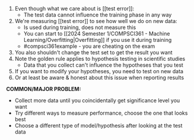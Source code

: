 1. Even though what we care about is [[test error]]:
	- The test data cannot influence the training phase in any way
2. We're measuring [[test error]] to see how well we do on new data:
	- Is used during training, does not measure this
	- You can start to [[2024 Semester 1/COMPSCI361 - Machine Learning/Overfitting|Overfitting]] if you use it during training
	- #compsci361example - you are cheating on the exam
3. You also shouldn't change the test set to get the result you want
4. Note the golden rule applies to hypothesis testing in scientific studies
	- Data that you collect can't influence the hypotheses that you test
5. If you want to modify your hypotheses, you need to test on new data
6. Or at least be aware & honest about this issue when reporting results

**COMMON/MAJOR PROBLEM:** 
- Collect more data until you coincidentally get significance level you want
- Try different ways to measure performance, choose the one that looks best
- Choose a different type of model/hypothesis after looking at the test data
